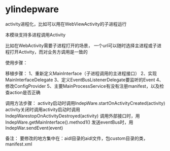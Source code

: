 # ylindepware
activity进程化，比如可以用在WebViewActivity的子进程运行


本模块支持多进程调用Activity

比如在WebActivity需要子进程打开的场景，
一个url可以随时选择主进程或子进程打开Activity，而对业务方调用是一致的

使用步骤：

移植步骤：
1、重新定义MainInterface（子进程调用的主进程接口）
2、实现MainInterfaceDelegate
3、定义EventBusListenerDelegate要监听的Event
4、修改ConfigProvider
5、主要MainProcessService有没有注册manifest，以及检查action是否正确

调用方法步骤：
activity启动时调用IndepWare.startOnActivityCreated(activity)
activity关闭时调用activity启动时调用IndepWarestopOnActivityDestroyed(activity)
调用外部接口时，用IndepWare.getMainInterface().method1()
发送eventBus时，用IndepWar.sendEvent(event)

备注：
要修改的地方集中在：aidl目录的aidl文件，包custom目录的类，manifest.xml
